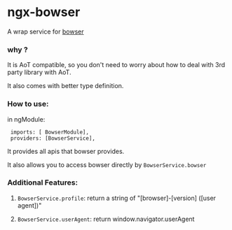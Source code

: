 # ngx-bowser
A wrap service for [bowser](https://github.com/ded/bowser)

### why ?

It is AoT compatible, so you don't need to worry about how to deal with 3rd party library with AoT.

It also comes with better type definition.

### How to use:

in ngModule:
```
 imports: [ BowserModule],
 providers: [BowserService],
```

It provides all apis that bowser provides.

It also allows you to access bowser directly by `BowserService.bowser`

### Additional Features: 

1. `BowserService.profile`: return a string of "[browser]-[version] ([user agent])"

2. `BowserService.userAgent`: return window.navigator.userAgent